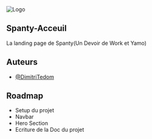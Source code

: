 
![Logo](https://www.worketyamo.com/logo.svg)

## Spanty-Acceuil

La landing page de Spanty(Un Devoir de Work et Yamo)

## Auteurs

- [@DimitriTedom](https://github.com/dimitri-tedom)

## Roadmap

- Setup du projet
- Navbar
- Hero Section
- Ecriture de la Doc du projet

